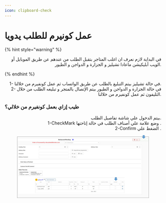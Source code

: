 ```yaml
---
icon: clipboard-check
---
```


# عمل كونيرم للطلب يدويا

{% hint style="warning" %}
<p align="right">في البداية لازم نعرف ان اغلب المتاجر بتقبل الطلب من عندهم عن طريق الموبايل أو الويب أبليكيشن ماعادا تشيليز و الجزارة و الدواجن و الطيور.</p>
{% endhint %}

<p align="right">1- في حالة تشيليز بيتم التبليغ بالطلب عن طريق الواتساب ثم عمل كونفيرم من خلالنا.
<br>2- في حالة الجزارة و الدواجن و الطيور بيتم الإتصال بالمتجر و تبليغه الطلب من خلال التليفون ثم عمل كونفيرم من خلالنا.</p>

### طيب إزاي بعمل كونفيرم من خلالي؟

<p align="right">بيتم الدخول علي شاشة تفاصيل الطلب.
<br>1-CheckMark وضع علامة علي أصناف الطلب في حالة إتاحتها .
<br>2-Confirm الضغط علي .</p>

<figure><img src=".gitbook/assets/Manual confirm.jpg" alt=""><figcaption></figcaption></figure>
